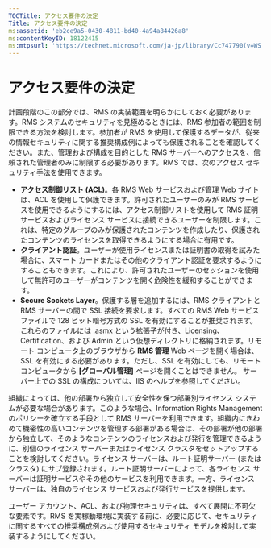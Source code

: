 ```yaml
---
TOCTitle: アクセス要件の決定
Title: アクセス要件の決定
ms:assetid: 'eb2ce9a5-0430-4811-bd40-4a94a84426a8'
ms:contentKeyID: 18122415
ms:mtpsurl: 'https://technet.microsoft.com/ja-jp/library/Cc747790(v=WS.10)'
---
```


アクセス要件の決定
==================

計画段階のこの部分では、RMS の実装範囲を明らかにしておく必要があります。RMS システムのセキュリティを見極めるときには、RMS 参加者の範囲を制限できる方法を検討します。参加者が RMS を使用して保護するデータが、従来の情報セキュリティに関する推奨構成例によっても保護されることを確認してください。また、管理および構成を目的とした RMS サーバーへのアクセスを、信頼された管理者のみに制限する必要があります。RMS では、次のアクセス セキュリティ手法を使用できます。

-   **アクセス制御リスト (ACL)**。各 RMS Web サービスおよび管理 Web サイトは、ACL を使用して保護できます。許可されたユーザーのみが RMS サービスを使用できるようにするには、アクセス制御リストを使用して RMS 証明サービスおよびライセンス サービスに接続できるユーザーを制限します。これは、特定のグループのみが保護されたコンテンツを作成したり、保護されたコンテンツのライセンスを取得できるようにする場合に有用です。
-   **クライアント認証**。ユーザーが使用ライセンスまたは証明書の取得を試みた場合に、スマート カードまたはその他のクライアント認証を要求するようにすることもできます。これにより、許可されたユーザーのセッションを使用して無許可のユーザーがコンテンツを開く危険性を緩和することができます。
-   **Secure Sockets Layer**。保護する層を追加するには、RMS クライアントと RMS サーバーの間で SSL 接続を要求します。すべての RMS Web サービス ファイルで 128 ビット暗号方式の SSL を有効にすることが推奨されます。これらのファイルには .asmx という拡張子が付き、Licensing、Certification、および Admin という仮想ディレクトリに格納されます。リモート コンピュータ上のブラウザから **RMS 管理** Web ページを開く場合は、SSL を有効にする必要があります。ただし、SSL を有効にしても、リモート コンピュータから **\[グローバル管理\]** ページを開くことはできません。
    サーバー上での SSL の構成については、IIS のヘルプを参照してください。

組織によっては、他の部署から独立して安全性を保つ部署別ライセンス システムが必要な場合があります。このような場合、Information Rights Management のポリシーを確立する手段として RMS サーバーを利用できます。組織内にきわめて機密性の高いコンテンツを管理する部署がある場合は、その部署が他の部署から独立して、そのようなコンテンツのライセンスおよび発行を管理できるように、別個のライセンス サーバーまたはライセンス クラスタをセットアップすることを検討してください。ライセンス サーバーは、ルート証明サーバー (またはクラスタ) にサブ登録されます。ルート証明サーバーによって、各ライセンス サーバーは証明サービスやその他のサービスを利用できます。一方、ライセンス サーバーは、独自のライセンス サービスおよび発行サービスを提供します。

ユーザー アカウント、ACL、および物理セキュリティは、すべて展開に不可欠な要素です。RMS を実稼動環境に実装する前に、必要に応じて、セキュリティに関するすべての推奨構成例および使用するセキュリティ モデルを検討して実装するようにしてください。
